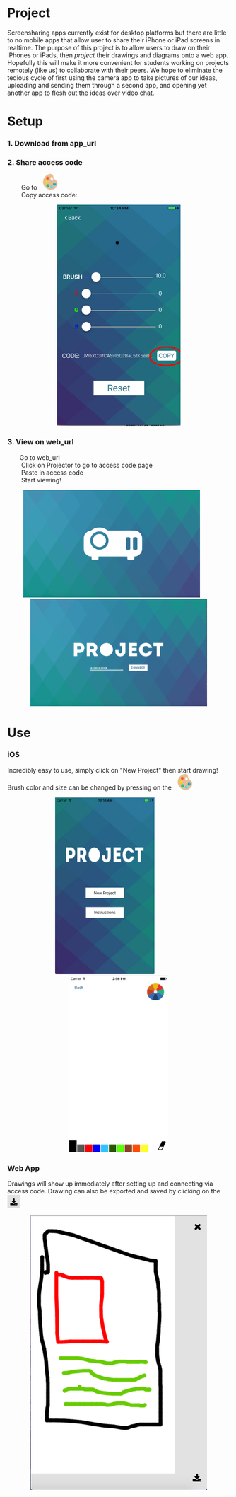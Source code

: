 # Project
Screensharing apps currently exist for desktop platforms but there are little to no mobile apps that allow user to share their iPhone or iPad screens in realtime. The purpose of this project is to allow users to draw on their iPhones or iPads, then <i>project</i> their drawings and diagrams onto a web app. Hopefully this will make it more convenient for students working on projects remotely (like us) to collaborate with their peers. We hope to eliminate the tedious cycle of first using the camera app to take pictures of our ideas, uploading and sending them through a second app, and opening yet another app to flesh out the ideas over video chat.

# Setup

### 1. Download from app_url

### 2. Share access code
  &nbsp; &nbsp; &nbsp; &nbsp; Go to &nbsp; <img src="https://github.com/SeraYang1/Project/blob/master/palette.png" height="36">
  <br> &nbsp; &nbsp; &nbsp; &nbsp; Copy access code: </br>
  <p align="center"> 
  <img src="https://github.com/SeraYang1/Project/blob/master/copyPage.png" height="500">
  </p>
  
### 3. View on web_url
  &nbsp; &nbsp; &nbsp; &nbsp;Go to web_url 
  <br> &nbsp; &nbsp; &nbsp; &nbsp; Click on Projector to go to access code page</br>
  &nbsp; &nbsp; &nbsp; &nbsp; Paste in access code
  <br> &nbsp; &nbsp; &nbsp; &nbsp; Start viewing! </br>
   
   <p align="center"> 
   <img src="https://github.com/SeraYang1/Project/blob/master/web_home.png" width="400">  &nbsp; &nbsp; &nbsp; &nbsp; <img src="https://github.com/SeraYang1/Project/blob/master/web_access_code.png" width="400">
   </p>
   
# Use

### iOS

Incredibly easy to use, simply click on "New Project" then start drawing! Brush color and size can be changed by pressing on the &nbsp;  <img src="https://github.com/SeraYang1/Project/blob/master/palette.png" height="36">

<p align="center"> 
<img src="https://github.com/SeraYang1/Project/blob/master/iOS_home.png" height="400"> &nbsp; &nbsp; &nbsp; &nbsp; &nbsp; &nbsp; &nbsp; &nbsp;   <img src="https://github.com/SeraYang1/Project/blob/master/drawpad.png" height="400">
</p>

### Web App

Drawings will show up immediately after setting up and connecting via access code. Drawing can also be exported and saved by clicking on the &nbsp; <img src="https://github.com/SeraYang1/Project/blob/master/download.png" height="30">

<p align="center">
<img src="https://github.com/SeraYang1/Project/blob/master/example.png" width="400">
 </p>
